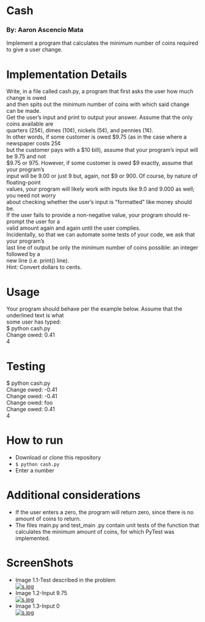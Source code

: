 # Cash
### By: Aaron Ascencio Mata
Implement a program that calculates the minimum number of coins required to give a user
change.
# Implementation Details
Write, in a file called cash.py, a program that first asks the user how much change is owed <br />
and then spits out the minimum number of coins with which said change can be made. <br /> 
Get the user’s input and print to output your answer. Assume that the only coins available are <br />
quarters (25¢), dimes (10¢), nickels (5¢), and pennies (1¢). <br />
In other words, if some customer is owed $9.75 (as in the case where a newspaper costs 25¢ <br />
but the customer pays with a $10 bill), assume that your program’s input will be 9.75 and not <br />
$9.75 or 975. However, if some customer is owed $9 exactly, assume that your program’s <br />
input will be 9.00 or just 9 but, again, not $9 or 900. Of course, by nature of floating-point <br />
values, your program will likely work with inputs like 9.0 and 9.000 as well; you need not worry <br />
about checking whether the user’s input is &quot;formatted&quot; like money should be. <br />
If the user fails to provide a non-negative value, your program should re-prompt the user for a <br />
valid amount again and again until the user complies. <br />
Incidentally, so that we can automate some tests of your code, we ask that your program’s <br />
last line of output be only the minimum number of coins possible: an integer followed by a <br />
new line (i.e. print() line). <br />
Hint: Convert dollars to cents. <br />
# Usage
Your program should behave per the example below. Assume that the underlined text is what <br />
some user has typed: <br />
$ python cash.py <br />
Change owed: 0.41 <br />
4 <br />
# Testing
$ python cash.py <br />
Change owed: -0.41 <br />
Change owed: -0.41 <br />
Change owed: foo <br />
Change owed: 0.41 <br />
4 <br />
# How to run
- Download or clone this repository
- ` $ python cash.py `
- Enter a number
# Additional considerations
- If the user enters a zero, the program will return zero, since there is no amount of coins to return.
- The files main.py and test_main .py contain unit tests of the function that calculates the minimum amount of coins, for which PyTest was implemented.
# ScreenShots 
- Image 1.1-Test described in the problem <br/>
[![s.jpg](https://i.postimg.cc/x1cxZ0Vg/s.jpg)](https://postimg.cc/tsGNZGTV) 
- Image 1.2-Input 9.75 <br/>
[![s.jpg](https://i.postimg.cc/zBJT9jR5/s.jpg)](https://postimg.cc/nsPsmqkw) 
- Image 1.3-Input 0 <br/>
[![s.jpg](https://i.postimg.cc/hjP7CtHt/s.jpg)](https://postimg.cc/7Cd6hwHF) 
